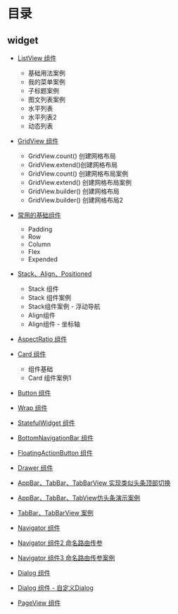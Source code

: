 # 目录

## widget
- [ListView 组件](./2.widget/ListView.md)
    - 基础用法案例
    - 我的菜单案例
    - 子标题案例
    - 图文列表案例
    - 水平列表
    - 水平列表2
    - 动态列表

- [GridView 组件](./2.widget/GridView.md)
    - GridView.count() 创建网格布局
    - GridView.extend()创建网格布局
    - GridView.count() 创建网格布局案例
    - GridView.extend() 创建网格布局案例
    - GridView.builder() 创建网格布局
    - GridView.builder() 创建网格布局2

- [常用的基础组件](./2.widget/various.md)
    - Padding
    - Row
    - Column
    - Flex
    - Expended

- [Stack、Align、Positioned](./2.widget/Stack.md)
    - Stack 组件
    - Stack 组件案例
    - Stack组件案例 - 浮动导航
    - Align组件
    - Align组件 - 坐标轴

- [AspectRatio 组件](./2.widget/AspectRatio.md)

- [Card 组件](./2.widget/Card.md)
    - 组件基础
    - Card 组件案例1


- [Button 组件](./2.widget/Button.md)

- [Wrap 组件](./2.widget/Wrap.md)

- [StatefulWidget 组件](./2.widget/StatefulWidget.md)

- [BottomNavigationBar 组件](./2.widget/BottomNavigationBar.md)

- [FloatingActionButton 组件](./2.widget/FloatingActionButton.md)

- [Drawer 组件](./2.widget/Drawer.md)

- [AppBar、TabBar、TabBarView 实现类似头条顶部切换](./2.widget/AppBar.md)

- [AppBar、TabBar、TabView仿头条演示案例](./2.widget/AppBar2.md)

- [TabBar、TabBarView 案例](./2.widget/TabBar.md)

- [Navigator 组件](./2.widget/Navigator.md)

- [Navigator 组件2 命名路由传参](./2.widget/Navigator2.md)

- [Navigator 组件3 命名路由传参案例](./2.widget/Navigator3.md)

- [Dialog 组件](./2.widget/Dialog.md)

- [Dialog 组件 - 自定义Dialog](./2.widget/Dialog2.md)

- [PageView 组件](./2.widget/PageView.md)

